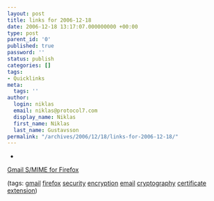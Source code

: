 ```yaml
---
layout: post
title: links for 2006-12-18
date: 2006-12-18 13:17:07.000000000 +00:00
type: post
parent_id: '0'
published: true
password: ''
status: publish
categories: []
tags:
- Quicklinks
meta:
  tags: ''
author:
  login: niklas
  email: niklas@protocol7.com
  display_name: Niklas
  first_name: Niklas
  last_name: Gustavsson
permalink: "/archives/2006/12/18/links-for-2006-12-18/"
---
```

- 
[Gmail S/MIME for Firefox](http://richard.jones.name/google-hacks/gmail-smime/gmail-smime.html)

(tags: [gmail](http://del.icio.us/protocol7/gmail) [firefox](http://del.icio.us/protocol7/firefox) [security](http://del.icio.us/protocol7/security) [encryption](http://del.icio.us/protocol7/encryption) [email](http://del.icio.us/protocol7/email) [cryptography](http://del.icio.us/protocol7/cryptography) [certificate](http://del.icio.us/protocol7/certificate) [extension](http://del.icio.us/protocol7/extension))

